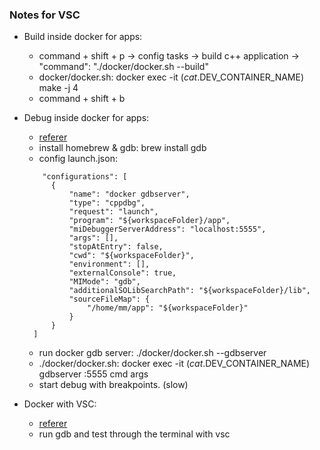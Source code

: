 ### Notes for VSC

* Build inside docker for apps:
  * command + shift + p -> config tasks -> build c++ application -> "command": "./docker/docker.sh --build" 
  * docker/docker.sh: docker exec -it $(cat .$DEV_CONTAINER_NAME) make -j 4
  * command + shift + b
  
* Debug inside docker for apps: 
  * [referer](https://medium.com/@spe_/debugging-c-c-programs-remotely-using-visual-studio-code-and-gdbserver-559d3434fb78)
  * install homebrew & gdb: brew install gdb
  * config launch.json:
  ```
      "configurations": [
        {
            "name": "docker gdbserver",
            "type": "cppdbg",
            "request": "launch",
            "program": "${workspaceFolder}/app",
            "miDebuggerServerAddress": "localhost:5555",
            "args": [],
            "stopAtEntry": false,
            "cwd": "${workspaceFolder}",
            "environment": [],
            "externalConsole": true,
            "MIMode": "gdb",
            "additionalSOLibSearchPath": "${workspaceFolder}/lib",
            "sourceFileMap": {
                "/home/mm/app": "${workspaceFolder}"
            }
        }
    ]
  ```
  * run docker gdb server:  ./docker/docker.sh --gdbserver
  * ./docker/docker.sh: docker exec -it $(cat .$DEV_CONTAINER_NAME) gdbserver :5555 cmd args
  * start debug with breakpoints. (slow)

* Docker with VSC:
  * [referer](https://code.visualstudio.com/docs/azure/docker)
  * run gdb and test through the terminal with vsc
